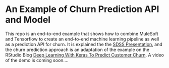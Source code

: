 # An Example of Churn Prediction API and Model

This repo is an end-to-end example that shows how to combine MuleSoft and Tensorflow to create an end-to-end machine learning pipeline as well as a prediction API for churn.  It is explained the the [SDSS Presentation](https://www.slideshare.net/sorenharner/intelligent-application-networks-with-mule-and-tensorflow), and the churn prediction approach is an adaptation of the example on the RStudio Blog [Deep Learning With Keras To Predict Customer Churn](https://tensorflow.rstudio.com/blog/keras-customer-churn.html).  A video of the demo is coming soon....
